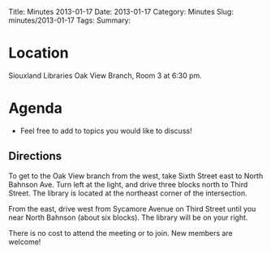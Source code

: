 Title: Minutes 2013-01-17
Date: 2013-01-17
Category: Minutes
Slug: minutes/2013-01-17
Tags:
Summary:

Location
========

Siouxland Libraries Oak View Branch, Room 3 at 6:30 pm.

Agenda
======

-   Feel free to add to topics you would like to discuss!

Directions
----------

To get to the Oak View branch from the west, take Sixth Street east to
North Bahnson Ave. Turn left at the light, and drive three blocks north
to Third Street. The library is located at the northeast corner of the
intersection.

From the east, drive west from Sycamore Avenue on Third Street until you
near North Bahnson (about six blocks). The library will be on your
right.

There is no cost to attend the meeting or to join. New members are
welcome!
